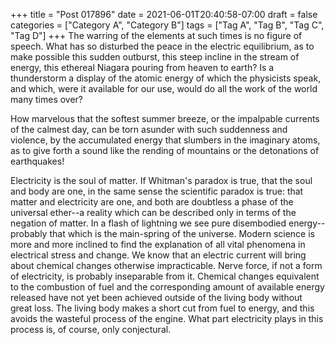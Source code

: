+++
title = "Post 017896"
date = 2021-06-01T20:40:58-07:00
draft = false
categories = ["Category A", "Category B"]
tags = ["Tag A", "Tag B", "Tag C", "Tag D"]
+++
The warring of the elements at such times is no figure of speech. What has so disturbed the peace in the electric equilibrium, as to make possible this sudden outburst, this steep incline in the stream of energy, this ethereal Niagara pouring from heaven to earth? Is a thunderstorm a display of the atomic energy of which the physicists speak, and which, were it available for our use, would do all the work of the world many times over?

How marvelous that the softest summer breeze, or the impalpable currents of the calmest day, can be torn asunder with such suddenness and violence, by the accumulated energy that slumbers in the imaginary atoms, as to give forth a sound like the rending of mountains or the detonations of earthquakes!

Electricity is the soul of matter. If Whitman's paradox is true, that the soul and body are one, in the same sense the scientific paradox is true: that matter and electricity are one, and both are doubtless a phase of the universal ether--a reality which can be described only in terms of the negation of matter. In a flash of lightning we see pure disembodied energy--probably that which is the main-spring of the universe. Modern science is more and more inclined to find the explanation of all vital phenomena in electrical stress and change. We know that an electric current will bring about chemical changes otherwise impracticable. Nerve force, if not a form of electricity, is probably inseparable from it. Chemical changes equivalent to the combustion of fuel and the corresponding amount of available energy released have not yet been achieved outside of the living body without great loss. The living body makes a short cut from fuel to energy, and this avoids the wasteful process of the engine. What part electricity plays in this process is, of course, only conjectural.
